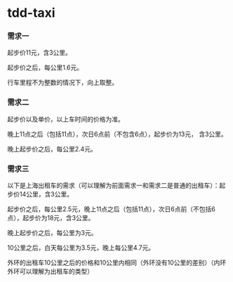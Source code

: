 # tdd-taxi

### 需求一

起步价11元，含3公里。

起步价之后，每公里1.6元。

行车里程不为整数的情况下，向上取整。

### 需求二

起步价以及单价，以上车时间的价格为准。

晚上11点之后（包括11点），次日6点前（不包含6点），起步价为13元， 含3公里。

晚上起步价之后，每公里2.4元。

### 需求三

以下是上海出租车的需求（可以理解为前面需求一和需求二是普通的出租车）：起步价14公里，含3公里。

起步价之后，每公里2.5元，晚上11点之后（包括11点），次日6点前（不包括6点），起步价为18元，含3公里。

晚上起步价之后，每公里为3元。

10公里之后，白天每公里为3.5元，晚上每公里4.7元。

外环的出租车10公里之后的价格和10公里内相同（外环没有10公里的差别）（内环外环可以理解为出租车的类型）



